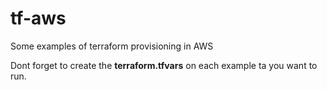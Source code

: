 # tf-aws
Some examples of terraform provisioning in AWS

Dont forget to create the **terraform.tfvars** on each example ta you want to run. 